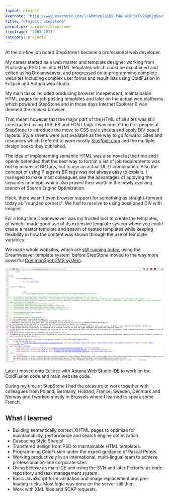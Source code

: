 ```yaml
---
layout: project
evernote: "http://www.evernote.com/l/ABW0rnJqLQ9Ff4NnaCOr3rCw2GgKjgUae1Y/"
title: "Project: StepStone"
permalink: /project/stepstone
timeframe: "2003-2011"
category: projects
---
```


At the on-line job board StepStone I became a professional web developer.

My career started as a web master and template designer working from Photoshop PSD files into HTML templates which could be maintained and edited using Dreamweaver, and progressed on to programming complete websites including complex user forms and result lists using ColdFusion in Eclipse and Aptana web studio.

My main tasks included producing browser independent, maintainable HTML pages for job posting templates and later on the actual web platforms which powered StepStone and in those days Internet Explorer 6 was deemed the *coolest* browser.

That meant however that the major part of the HTML of all sites was still constructed using TABLES and FONT tags. I was one of the first people at StepStone to introduce the move to CSS style sheets and apply DIV based layouts. Style sheets were just available as the way to go forward. Sites and resources which I refered to were mostly [SitePoint.com](http://sitepoint.com) and the multiple design books they published.

The idea of implementing semantic HTML was also novel at the time and I openly defended that the best way to format a list of job requirements was not by means of BR tags, but to use an actual UL LI combination. Also the concept of using P tags vs BR tags was not always easy to explain. I managed to make most colleagues see the advantages of applying the semantic concepts which also proved their worth in the newly evolving branch of Search Engine Optimization.

Heck, there wasn't even browser support for something as straight-forward today as "rounded corners". We had to resolve to using positioned DIV with images!

For a long time Dreamweaver was my trusted tool to create the templates, of which I made good use of its extensive template system where you could create a master template and spawn of nested templates while keeping flexibility in how the content was shown through the use of template variables.

We made whole websites, which are [still running today](http://www.stepstone.com), using the Dreamweaver template system, before StepStone moved to the way more powerful [CommonSpot CMS system](http://www.paperthin.com/).

[![Stepstone.com Source code still containing the Dreamweaver template comments](/images/20150426-project-stepstone-dreamweavertemplatecode.png)](/images/20150426-project-stepstone-dreamweavertemplatecode.jpg)

Later I moved onto Eclipse with [Aptana Web Studio IDE](http://www.aptana.com/) to work on the ColdFusion code and main website code.

During my time at StepStone I had the pleasure to work together with colleagues from Poland, Germany, Holland, France, Sweden, Denmark and Norway and I worked mostly in Brussels where I learned to speak some French.

## What I learned

- Building semantically correct XHTML pages to optimize for maintainability, performance and search engine optimization.
- Cascading Style Sheets!
- Transfered design from PSD to maintainable HTML templates.
- Programming ColdFusion under the expert guidance of Pascal Peters.
- Working productively in an international, multi-lingual team to achieve professional on-line corporate sites.
- Using Eclipse as main IDE and using the SVN and later Perforce as code repository and task management system.
- Basic JavaScript form validation and image replacement and pre-loading tricks. Most logic was done on the server still then.
- Work with XML files and SOAP requests.

